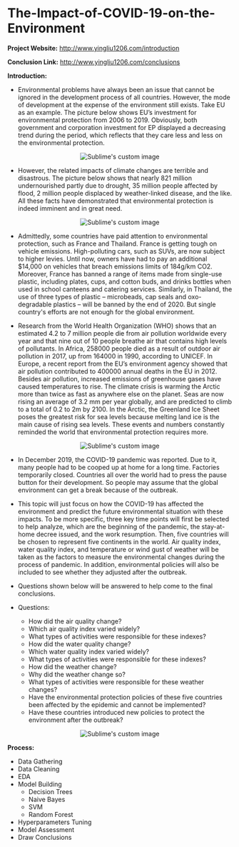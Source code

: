 # The-Impact-of-COVID-19-on-the-Environment

**Project Website:** http://www.yingliu1206.com/introduction

**Conclusion Link:** http://www.yingliu1206.com/conclusions

**Introduction:**

* Environmental problems have always been an issue that cannot be ignored in the development process of all countries. However, the mode of development at the expense of the environment still exists. Take EU as an example. The picture below shows EU’s investment for environmental protection from 2006 to 2019. Obviously, both government and corporation investment for EP displayed a decreasing trend during the period, which reflects that they care less and less on the environmental protection.

<p align="center">
  <img src="https://user-images.githubusercontent.com/71619071/147711779-8ce90928-64ba-48ab-b88b-0a2de431f502.png?raw=true" alt="Sublime's custom image"/>
</p>

* However, the related impacts of climate changes are terrible and disastrous. The picture below shows that nearly 821 million undernourished partly due to drought, 35 million people affected by flood, 2 million people displaced by weather-linked disease, and the like. All these facts have demonstrated that environmental protection is indeed imminent and in great need.

<p align="center">
  <img src="https://user-images.githubusercontent.com/71619071/147711937-f9dd7fff-db01-475e-b421-dca063beda6d.png?raw=true" alt="Sublime's custom image"/>
</p>

* Admittedly, some countries have paid attention to environmental protection, such as France and Thailand. France is getting tough on vehicle emissions. High-polluting cars, such as SUVs, are now subject to higher levies. Until now, owners have had to pay an additional $14,000 on vehicles that breach emissions limits of 184g/km CO2. Moreover, France has banned a range of items made from single-use plastic, including plates, cups, and cotton buds, and drinks bottles when used in school canteens and catering services. Similarly, in Thailand, the use of three types of plastic – microbeads, cap seals and oxo-degradable plastics – will be banned by the end of 2020. But single country's efforts are not enough for the global environment.

* Research from the World Health Organization (WHO) shows that an estimated 4.2 to 7 million people die from air pollution worldwide every year and that nine out of 10 people breathe air that contains high levels of pollutants. In Africa, 258000 people died as a result of outdoor air pollution in 2017, up from 164000 in 1990, according to UNICEF. In Europe, a recent report from the EU’s environment agency showed that air pollution contributed to 400000 annual deaths in the EU in 2012. Besides air pollution, increased emissions of greenhouse gases have caused temperatures to rise. The climate crisis is warming the Arctic more than twice as fast as anywhere else on the planet. Seas are now rising an average of 3.2 mm per year globally, and are predicted to climb to a total of 0.2 to 2m by 2100. In the Arctic, the Greenland Ice Sheet poses the greatest risk for sea levels because melting land ice is the main cause of rising sea levels. These events and numbers constantly reminded the world that environmental protection requires more.

<p align="center">
  <img src="https://user-images.githubusercontent.com/71619071/147711976-aca31b0d-bbb6-43c3-b156-89fb3a93374e.png?raw=true" alt="Sublime's custom image"/>
</p>

* In December 2019, the COVID-19 pandemic was reported. Due to it, many people had to be cooped up at home for a long time. Factories temporarily closed. Countries all over the world had to press the pause button for their development. So people may assume that the global environment can get a break because of the outbreak.

* This topic will just focus on how the COVID-19 has affected the environment and predict the future environmental situation with these impacts. To be more specific, three key time points will first be selected to help analyze, which are the beginning of the pandemic, the stay-at-home decree issued, and the work resumption. Then, five countries will be chosen to represent five continents in the world. Air quality index, water quality index, and temperature or wind gust of weather will be taken as the factors to measure the environmental changes during the process of pandemic. In addition, environmental policies will also be included to see whether they adjusted after the outbreak.

* Questions shown below will be answered to help come to the final conclusions.

* Questions:

  *  How did the air quality change?  
  * Which air quality index varied widely?  
  * What types of activities were responsible for these indexes?  
  * How did the water quality change?  
  * Which water quality index varied widely?  
  * What types of activities were responsible for these indexes?  
  * How did the weather change?  
  * Why did the weather change so?  
  * What types of activities were responsible for these weather changes?  
  * Have the environmental protection policies of these five countries been affected by the epidemic and cannot be implemented?
  * Have these countries introduced new policies to protect the environment after the outbreak?

<p align="center">
  <img src="https://user-images.githubusercontent.com/71619071/147712102-30872e47-ab68-440d-af53-3740ccf87aea.png?raw=true" alt="Sublime's custom image"/>
</p>

**Process:**

* Data Gathering 
* Data Cleaning
* EDA
* Model Building
  - Decision Trees
  - Naive Bayes
  - SVM
  - Random Forest
* Hyperparameters Tuning
* Model Assessment 
* Draw Conclusions

